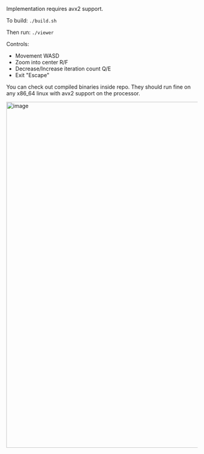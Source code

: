 Implementation requires avx2 support.

To build:
`./build.sh`

Then run:
`./viewer`

Controls:
- Movement WASD
- Zoom into center R/F
- Decrease/Increase iteration count Q/E
- Exit "Escape"

You can check out compiled binaries inside repo. They should run fine on any x86_64 linux with avx2 support on the processor.

<img width="1192" height="912" alt="image" src="https://github.com/user-attachments/assets/df016d3e-4d29-49c0-ab9a-c10ca750ef5f" />

